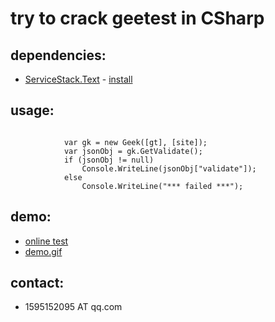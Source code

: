 # try to crack geetest in CSharp
## dependencies: ##
+ [ServiceStack.Text](https://github.com/ServiceStack/ServiceStack.Text) - [install](https://www.nuget.org/packages/ServiceStack.Text/)

## usage: ##
<pre><code>
            var gk = new Geek([gt], [site]);
            var jsonObj = gk.GetValidate();
            if (jsonObj != null)
                Console.WriteLine(jsonObj["validate"]);
            else
                Console.WriteLine("*** failed ***");
</code></pre>

## demo: 
+ [online test](http://experiment.imwork.net/gee/test.aspx)
+ [demo.gif](/demo/geetest.gif)

## contact:  ##
+ 1595152095 AT qq.com